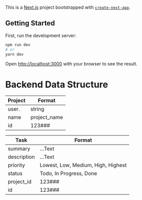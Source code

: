 This is a [Next.js](https://nextjs.org/) project bootstrapped with [`create-next-app`](https://github.com/vercel/next.js/tree/canary/packages/create-next-app).

## Getting Started

First, run the development server:

```bash
npm run dev
# or
yarn dev
```

Open [http://localhost:3000](http://localhost:3000) with your browser to see the result.

# Backend Data Structure

| Project       |      Format    |
| ------------- | -------------- |
| user.         |  string        |
| name          |  project_name  |
| id            |      123###    |

| Task          |      Format    |
| ------------- | -------------- |
| summary       |  ...Text |
| description   |  ...Text |
| priority      |  Lowest, Low, Medium, High, Highest |
| status        | Todo, In Progress, Done |
| project_id    |  123###   |
| id            |  123###   |

